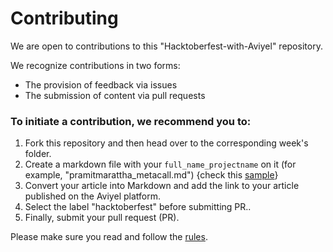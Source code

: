 # Contributing

We are open to contributions to this "Hacktoberfest-with-Aviyel" repository.

We recognize contributions in two forms:

* The provision of feedback via issues
* The submission of content via pull requests

### To initiate a contribution, we recommend you to:
1. Fork this repository and then head over to the corresponding week's folder.
2. Create a markdown file with your `full_name_projectname` on it (for example, "pramitmarattha_metacall.md") {check this [sample](https://github.com/aviyelverse/Hacktoberfest-with-Aviyel/blob/main/final-week/sriniketh_novu.md)}
3. Convert your article into Markdown and add the link to your article published on the Aviyel platform.
4. Select the label "hacktoberfest" before submitting PR..
5. Finally, submit your pull request (PR).

Please make sure you read and follow the [rules](https://github.com/aviyelverse/Hacktoberfest-with-Aviyel#rules).
